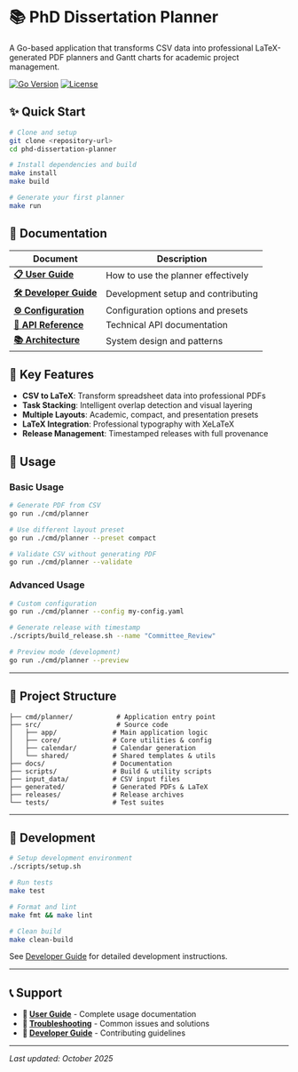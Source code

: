 # 📚 PhD Dissertation Planner

A Go-based application that transforms CSV data into professional LaTeX-generated PDF planners and Gantt charts for academic project management.

[![Go Version](https://img.shields.io/badge/Go-1.22+-blue.svg)](https://golang.org/)
[![License](https://img.shields.io/badge/License-MIT-green.svg)](LICENSE)

## ✨ Quick Start

```bash
# Clone and setup
git clone <repository-url>
cd phd-dissertation-planner

# Install dependencies and build
make install
make build

# Generate your first planner
make run
```

## 📖 Documentation

| Document                                                   | Description                        |
| ---------------------------------------------------------- | ---------------------------------- |
| **[📋 User Guide](docs/user/user-guide.md)**                | How to use the planner effectively |
| **[🛠️ Developer Guide](docs/developer/developer-guide.md)** | Development setup and contributing |
| **[⚙️ Configuration](docs/reference/configuration.md)**     | Configuration options and presets  |
| **[🔧 API Reference](docs/reference/api-reference.md)**     | Technical API documentation        |
| **[📚 Architecture](docs/reference/architecture.md)**       | System design and patterns         |

## 🎯 Key Features

- **CSV to LaTeX**: Transform spreadsheet data into professional PDFs
- **Task Stacking**: Intelligent overlap detection and visual layering
- **Multiple Layouts**: Academic, compact, and presentation presets
- **LaTeX Integration**: Professional typography with XeLaTeX
- **Release Management**: Timestamped releases with full provenance

## 🚀 Usage

### Basic Usage

```bash
# Generate PDF from CSV
go run ./cmd/planner

# Use different layout preset
go run ./cmd/planner --preset compact

# Validate CSV without generating PDF
go run ./cmd/planner --validate
```

### Advanced Usage

```bash
# Custom configuration
go run ./cmd/planner --config my-config.yaml

# Generate release with timestamp
./scripts/build_release.sh --name "Committee_Review"

# Preview mode (development)
go run ./cmd/planner --preview
```

---

## 📁 Project Structure

```
├── cmd/planner/           # Application entry point
├── src/                   # Source code
│   ├── app/              # Main application logic
│   ├── core/             # Core utilities & config
│   ├── calendar/         # Calendar generation
│   └── shared/           # Shared templates & utils
├── docs/                 # Documentation
├── scripts/              # Build & utility scripts
├── input_data/           # CSV input files
├── generated/            # Generated PDFs & LaTeX
├── releases/             # Release archives
└── tests/                # Test suites
```

---

## 🔧 Development

```bash
# Setup development environment
./scripts/setup.sh

# Run tests
make test

# Format and lint
make fmt && make lint

# Clean build
make clean-build
```

See [Developer Guide](docs/developer/developer-guide.md) for detailed development instructions.

---

## 📞 Support

- **📖 [User Guide](docs/user/user-guide.md)** - Complete usage documentation
- **🐛 [Troubleshooting](docs/user/troubleshooting.md)** - Common issues and solutions
- **🔧 [Developer Guide](docs/developer/developer-guide.md)** - Contributing guidelines

---

*Last updated: October 2025*

